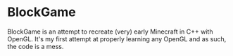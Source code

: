 # BlockGame
BlockGame is an attempt to recreate (very) early Minecraft in C++ with OpenGL. It's my first attempt at properly learning any OpenGL and as such, the code is a mess.